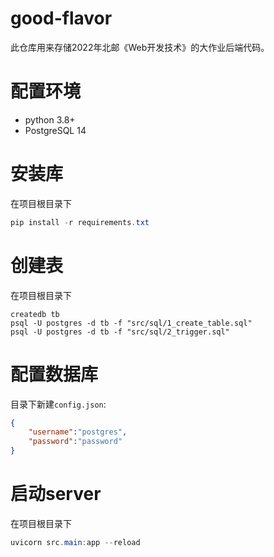 # good-flavor
此仓库用来存储2022年北邮《Web开发技术》的大作业后端代码。

# 配置环境
* python 3.8+
* PostgreSQL 14

# 安装库
在项目根目录下
```powershell
pip install -r requirements.txt
```
# 创建表
在项目根目录下
```shell
createdb tb
psql -U postgres -d tb -f "src/sql/1_create_table.sql" 
psql -U postgres -d tb -f "src/sql/2_trigger.sql"
```
# 配置数据库
目录下新建`config.json`:
```json
{
	"username":"postgres",
	"password":"password"
}
```
# 启动server
在项目根目录下
```powershell
uvicorn src.main:app --reload 
```
